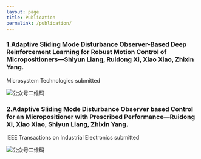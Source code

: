 ```yaml
---
layout: page
title: Publication
permalink: /publication/
---
```



### 1.Adaptive Sliding Mode Disturbance Observer-Based Deep Reinforcement Learning for Robust Motion Control of Micropositioners—Shiyun Liang, Ruidong Xi, Xiao Xiao, Zhixin Yang. 

Microsystem Technologies submitted

![公众号二维码](https://SwayneLeong.github.io/images/mp.png?imageMogr2/auto-orient/strip%7CimageView2/2/w/1240)



### 2.Adaptive Sliding Mode Disturbance Observer based Control for an Micropositioner with Prescribed Performance—Ruidong Xi, Xiao Xiao, Shiyun Liang, Zhixin Yang.

IEEE Transactions on Industrial Electronics submitted 

![公众号二维码](https://SwayneLeong.github.io/images/mp1.png?imageMogr2/auto-orient/strip%7CimageView2/2/w/1240)


